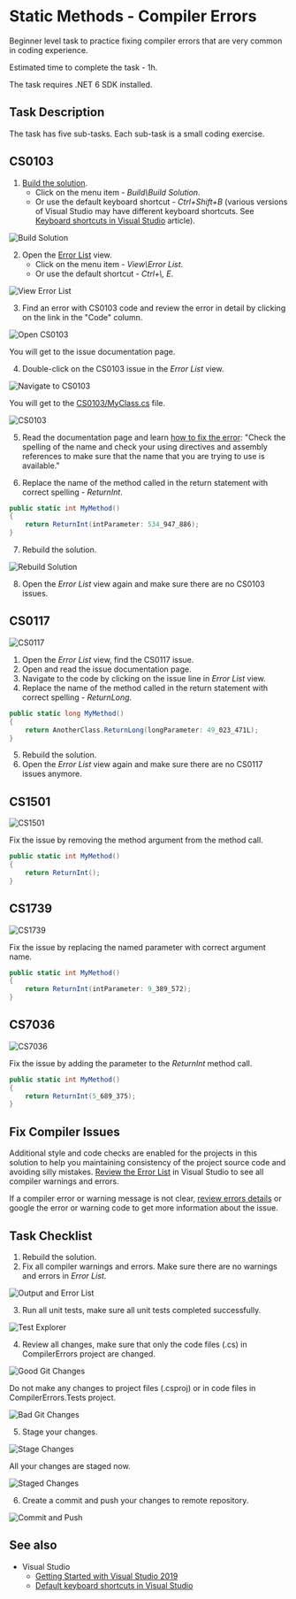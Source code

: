 # Static Methods - Compiler Errors

Beginner level task to practice fixing compiler errors that are very common in coding experience.

Estimated time to complete the task - 1h.

The task requires .NET 6 SDK installed.


## Task Description

The task has five sub-tasks. Each sub-task is a small coding exercise.


## CS0103

1. [Build the solution](https://docs.microsoft.com/en-us/visualstudio/ide/building-and-cleaning-projects-and-solutions-in-visual-studio).
    * Click on the menu item - _Build\Build Solution_.
    * Or use the default keyboard shortcut - _Ctrl+Shift+B_ (various versions of Visual Studio may have different keyboard shortcuts. See [Keyboard shortcuts in Visual Studio](https://docs.microsoft.com/en-us/visualstudio/ide/default-keyboard-shortcuts-in-visual-studio) article).

![Build Solution](images/build-solution.png)

2. Open the [Error List](https://docs.microsoft.com/en-us/visualstudio/ide/find-and-fix-code-errors#review-the-error-list) view.
    * Click on the menu item - _View\Error List_.
    * Or use the default shortcut - _Ctrl+\\, E_.

![View Error List](images/view-error-list.png)

3. Find an error with CS0103 code and review the error in detail by clicking on the link in the "Code" column.

![Open CS0103](images/open-cs0103.png)

You will get to the issue documentation page.

4. Double-click on the CS0103 issue in the _Error List_ view. 

![Navigate to CS0103](images/navigate-to-cs0103.png)

You will get to the [CS0103/MyClass.cs](CompilerErrors/CS0103/MyClass.cs) file.

![CS0103](images/cs0103.png)

5. Read the documentation page and learn [how to fix the error](https://docs.microsoft.com/en-us/dotnet/csharp/language-reference/compiler-messages/cs0103): "Check the spelling of the name and check your using directives and assembly references to make sure that the name that you are trying to use is available."

6. Replace the name of the method called in the return statement with correct spelling - _ReturnInt_.

```cs
public static int MyMethod()
{
    return ReturnInt(intParameter: 534_947_886);
}
```

7. Rebuild the solution.

![Rebuild Solution](images/rebuild-solution.png)

8. Open the _Error List_ view again and make sure there are no CS0103 issues.


## CS0117

![CS0117](images/cs0117.png)

1. Open the _Error List_ view, find the CS0117 issue.
2. Open and read the issue documentation page.
3. Navigate to the code by clicking on the issue line in _Error List_ view.
4. Replace the name of the method called in the return statement with correct spelling - _ReturnLong_.

```cs
public static long MyMethod()
{
    return AnotherClass.ReturnLong(longParameter: 49_023_471L);
}
```

5. Rebuild the solution.
6. Open the _Error List_ view again and make sure there are no CS0117 issues anymore.


## CS1501

![CS1501](images/cs1501.png)

Fix the issue by removing the method argument from the method call.

```cs
public static int MyMethod()
{
    return ReturnInt();
}
```


## CS1739

![CS1739](images/cs1739.png)

Fix the issue by replacing the named parameter with correct argument name.

```cs
public static int MyMethod()
{
    return ReturnInt(intParameter: 9_389_572);
}
```


## CS7036

![CS7036](images/cs7036.png)

Fix the issue by adding the parameter to the _ReturnInt_ method call.

```cs
public static int MyMethod()
{
    return ReturnInt(5_689_375);
}
```


## Fix Compiler Issues

Additional style and code checks are enabled for the projects in this solution to help you maintaining consistency of the project source code and avoiding silly mistakes. [Review the Error List](https://docs.microsoft.com/en-us/visualstudio/ide/find-and-fix-code-errors#review-the-error-list) in Visual Studio to see all compiler warnings and errors.

If a compiler error or warning message is not clear, [review errors details](https://docs.microsoft.com/en-us/visualstudio/ide/find-and-fix-code-errors#review-errors-in-detail) or google the error or warning code to get more information about the issue.


## Task Checklist

1. Rebuild the solution.
2. Fix all compiler warnings and errors. Make sure there are no warnings and errors in _Error List_.

![Output and Error List](images/rebuild-solution-output-error-list.png)

3. Run all unit tests, make sure all unit tests completed successfully.

![Test Explorer](images/test-explorer.png)

4. Review all changes, make sure that only the code files (.cs) in CompilerErrors project are changed.

![Good Git Changes](images/git-changes-good.png)

Do not make any changes to project files (.csproj) or in code files in CompilerErrors.Tests project.

![Bad Git Changes](images/git-changes-bad.png)

5. Stage your changes.

![Stage Changes](images/git-changes-stage.png)

All your changes are staged now.

![Staged Changes](images/git-changes-staged-changes.png)

6. Create a commit and push your changes to remote repository.

![Commit and Push](images/git-changes-commit-push.png)


## See also

* Visual Studio
  * [Getting Started with Visual Studio 2019](https://www.youtube.com/watch?v=1CgsMtUmVgs)
  * [Default keyboard shortcuts in Visual Studio](https://docs.microsoft.com/en-us/visualstudio/ide/default-keyboard-shortcuts-in-visual-studio)


